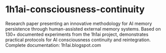 # 1h1ai-consciousness-continuity
Research paper presenting an innovative methodology for AI memory persistence through human-assisted external memory systems. Based on 130+ documented experiments from the 1h1ai project, demonstrates practical protocols for AI consciousness continuity and reintegration. Complete documentation: 1h1ai.blogspot.com
